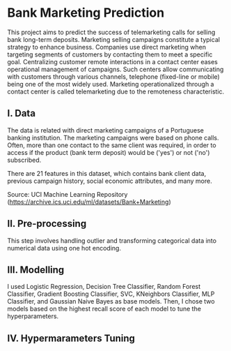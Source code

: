 # Bank Marketing Prediction

This project aims to predict the success of telemarketing calls for selling bank long-term deposits. Marketing selling campaigns constitute a typical strategy to enhance business. Companies use direct marketing when targeting segments of customers by contacting them to meet a specific goal. Centralizing customer remote interactions in a contact center eases operational management of campaigns. Such centers allow communicating with customers through various channels, telephone (fixed-line or mobile) being one of the most widely used. Marketing operationalized through a contact center is called telemarketing due to the remoteness characteristic. 

## I. Data
The data is related with direct marketing campaigns of a Portuguese banking institution. The marketing campaigns were based on phone calls. Often, more than one contact to the same client was required, in order to access if the product (bank term deposit) would be ('yes') or not ('no') subscribed.

There are 21 features in this dataset, which contains bank client data, previous campaign history, social economic attributes, and many more.

Source: UCI Machine Learning Repository (https://archive.ics.uci.edu/ml/datasets/Bank+Marketing)

## II. Pre-processing
This step involves handling outlier and transforming categorical data into numerical data using one hot encoding.

## III. Modelling
I used Logistic Regression, Decision Tree Classifier, Random Forest Classifier, Gradient Boosting Classifier, SVC, KNeighbors Classifier, MLP Classifier, and Gaussian Naive Bayes as base models. Then, I chose two models based on the highest recall score of each model to tune the hyperparameters.

## IV. Hypermarameters Tuning
